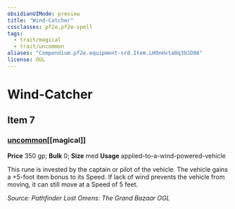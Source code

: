 ```yaml
---
obsidianUIMode: preview
title: "Wind-Catcher"
cssclasses: pf2e,pf2e-spell
tags:
  - trait/magical
  - trait/uncommon
aliases: "Compendium.pf2e.equipment-srd.Item.LH9nHvta0q39JD86"
license: OGL
---
```

# Wind-Catcher
## Item 7
### [uncommon](uncommon "Uncommon Rarity Trait")[[magical]]


**Price** 350 gp; 
**Bulk** 0; **Size** med
**Usage** applied-to-a-wind-powered-vehicle

This rune is invested by the captain or pilot of the vehicle. The vehicle gains a +5-foot item bonus to its Speed. If lack of wind prevents the vehicle from moving, it can still move at a Speed of 5 feet.

*Source: Pathfinder Lost Omens: The Grand Bazaar*
*OGL*